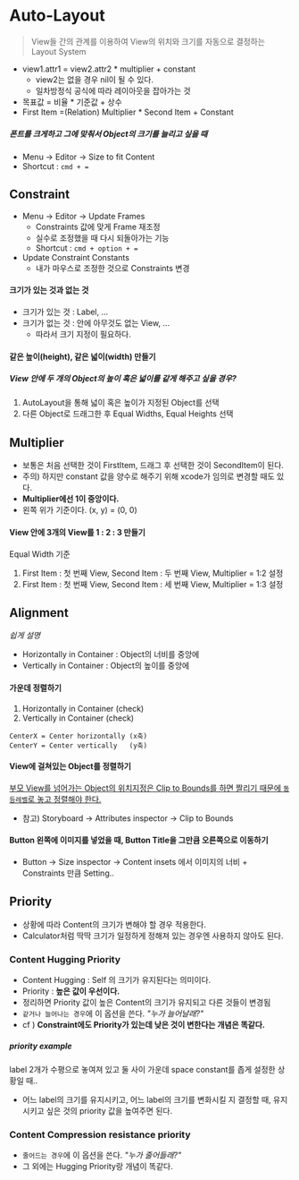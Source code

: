# Auto-Layout
> View들 간의 관계를 이용하여 View의 위치와 크기를 자동으로 결정하는 Layout System

- view1.attr1 = view2.attr2 * multiplier + constant
  - view2는 없을 경우 nil이 될 수 있다.
  - 일차방정식 공식에 따라 레이아웃을 잡아가는 것  
- 목표값 = 비율 * 기준값 + 상수   
- First Item =(Relation) Multiplier * Second Item + Constant  

##### 폰트를 크게하고 그에 맞춰서 Object의 크기를 늘리고 싶을 때
- Menu -> Editor -> Size to fit Content
- Shortcut : `cmd + =`

## Constraint

- Menu -> Editor -> Update Frames
  - Constraints 값에 맞게 Frame 재조정
  - 실수로 조정했을 때 다시 되돌아가는 기능
  - Shortcut : `cmd + option + =`
- Update Constraint Constants
  - 내가 마우스로 조정한 것으로 Constraints 변경

#### 크기가 있는 것과 없는 것

- 크기가 있는 것 : Label, ...
- 크기가 없는 것 : 안에 아무것도 없는 View, ... 
  - 따라서 크기 지정이 필요하다.

#### 같은 높이(height), 같은 넓이(width) 만들기
##### View 안에 두 개의 Object의 높이 혹은 넓이를 같게 해주고 싶을 경우?  

1. AutoLayout을 통해 넓이 혹은 높이가 지정된 Object를 선택  
2. 다른 Object로 드래그한 후 Equal Widths, Equal Heights 선택


## Multiplier

- 보통은 처음 선택한 것이 FirstItem, 드래그 후 선택한 것이 SecondItem이 된다.
- 주의) 하지만 constant 값을 양수로 해주기 위해 xcode가 임의로 변경할 때도 있다.
- **Multiplier에선 1이 중앙이다.** 
- 왼쪽 위가 기준이다. (x, y) = (0, 0)


#### View 안에 3개의 View를 1 : 2 : 3 만들기

Equal Width 기준

1. First Item : 첫 번째 View, Second Item : 두 번째 View, Multiplier = 1:2 설정  
2. First Item : 첫 번째 View, Second Item : 세 번째 View, Multiplier = 1:3 설정


## Alignment

_쉽게 설명_
- Horizontally in Container : Object의 너비를 중앙에
- Vertically in Container : Object의 높이를 중앙에

#### 가운데 정렬하기

1. Horizontally in Container (check)
2. Vertically in Container (check)

`CenterX = Center horizontally (x축)`  
`CenterY = Center vertically   (y축)`


#### View에 걸쳐있는 Object를 정렬하기

<u>부모 View를 넘어가는 Object의 위치지정은 Clip to Bounds를 하면 짤리기 때문에 `동등레벨`로 놓고 정렬해야 한다.</u>

- 참고) Storyboard -> Attributes inspector -> Clip to Bounds 

#### Button 왼쪽에 이미지를 넣었을 때, Button Title을 그만큼 오른쪽으로 이동하기

- Button -> Size inspector -> Content insets 에서 이미지의 너비 + Constraints 만큼 Setting..


## Priority

- 상황에 따라 Content의 크기가 변해야 할 경우 적용한다.
- Calculator처럼 딱딱 크기가 일정하게 정해져 있는 경우엔 사용하지 않아도 된다.

### Content Hugging Priority
- Content Hugging : Self 의 크기가 유지된다는 의미이다.  
- Priority : **높은 값이 우선이다.**
- 정리하면 Priority 값이 높은 Content의 크기가 유지되고 다른 것들이 변경됨
- `같거나 늘어나는 경우`에 이 옵션을 쓴다. _"누가 늘어날래?"_  
- cf ) **Constraint에도 Priority가 있는데 낮은 것이 변한다는 개념은 똑같다.**

##### priority example
label 2개가 수평으로 놓여져 있고 둘 사이 가운데 space constant를 좁게 설정한 상황일 때..
- 어느 label의 크기를 유지시키고, 어느 label의 크기를 변화시킬 지 결정할 때, 유지시키고 싶은 것의 priority 값을 높여주면 된다.

### Content Compression resistance priority

- `줄어드는 경우`에 이 옵션을 쓴다. _"누가 줄어들래?"_  
- 그 외에는 Hugging Priority랑 개념이 똑같다. 


